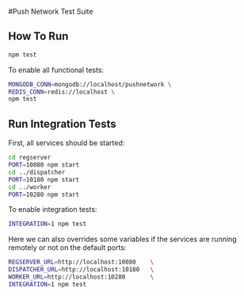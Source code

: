 #Push Network Test Suite

## How To Run

```bash
npm test
```

To enable all functional tests:

```bash
MONGODB_CONN=mongodb://localhost/pushnetwork \
REDIS_CONN=redis://localhost \
npm test
```

## Run Integration Tests

First, all services should be started:

```bash
cd regserver
PORT=10080 npm start
cd ../dispatcher
PORT=10180 npm start
cd ../worker
PORT=10280 npm start
```

To enable integration tests:

```bash
INTEGRATION=1 npm test
```

Here we can also overrides some variables if the services are running remotely or not on the default ports:

```bash
REGSERVER_URL=http://localhost:10080    \
DISPATCHER_URL=http://localhost:10180   \
WORKER_URL=http://localhost:10280       \
INTEGRATION=1 npm test
```
